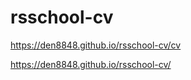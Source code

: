 # rsschool-cv
https://den8848.github.io/rsschool-cv/cv

<!-- Task HTML & CSS -->
https://den8848.github.io/rsschool-cv/
